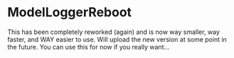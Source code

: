 # ModelLoggerReboot
This has been completely reworked (again) and is now way smaller, way faster, and WAY easier to use.
Will upload the new version at some point in the future. You can use this for now if you really want...
